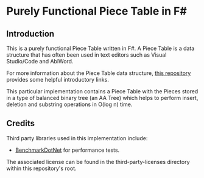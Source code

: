 # Purely Functional Piece Table in F#

## Introduction
This is a purely functional Piece Table written in F#. A Piece Table is a data structure that has often been used in text editors such as Visual Studio/Code and AbiWord. 

For more information about the Piece Table data structure, [this repository](https://github.com/veler/Csharp-Piece-Table-Implementation) provides some helpful introductory links.

This particular implementation contains a Piece Table with the Pieces stored in a type of balanced binary tree (an AA Tree) which helps to perform insert, deletion and substring operations in O(log n) time.

## Credits

Third party libraries used in this implementation include:

- [BenchmarkDotNet](https://github.com/dotnet/BenchmarkDotNet) for performance tests.

The associated license can be found in the third-party-licenses directory within this repository's root.